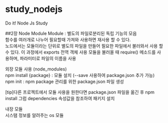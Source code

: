 # study_nodejs
Do it! Node Js Study


##2장  Node Module
Module : 별도의 파일로분리된 독립 기능의 모음<br>
함수를 여러개로 나누어 필요할때 가져와 사용하면 재사용 할 수 있다.<br>
노드에서는 모듈이라는 단위로 별도의 파일을 만들어 필요한 파일에서 불러와서 사용 할 수 있다.
이 과정에서 exports 전역 객체 사용
모듈을 불러올 때 require() 메소드를 사용하며, 파라미터로 파일의 이름을 사용

외장 모듈 사용 (node_modules)<br>
npm install {package} : 모듈 설치 (--save 사용하여 package.json 추가 가능)<br>
npm init : npm package 관리를 위한 package.json 파일 생성<br>

[tip]다른 프로젝트에서 모듈 사용을 원한다면 package.json 파일을 옮긴 후 npm install
그럼 dependencies 속성값을 참조하여 패키지 설치

내장 모듈<br>
시스탬 정보를 알려주는 os 모듈

